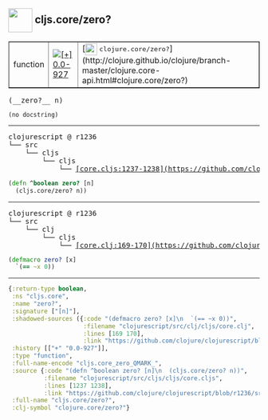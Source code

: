 ## <img width="48px" valign="middle" src="http://i.imgur.com/Hi20huC.png"> cljs.core/zero?

 <table border="1">
<tr>
<td>function</td>
<td><a href="https://github.com/cljsinfo/api-refs/tree/0.0-927"><img valign="middle" alt="[+] 0.0-927" src="https://img.shields.io/badge/+-0.0--927-lightgrey.svg"></a> </td>
<td>
[<img height="24px" valign="middle" src="http://i.imgur.com/1GjPKvB.png"> <samp>clojure.core/zero?</samp>](http://clojure.github.io/clojure/branch-master/clojure.core-api.html#clojure.core/zero?)
</td>
</tr>
</table>

 <samp>
(__zero?__ n)<br>
</samp>

```
(no docstring)
```

---

 <pre>
clojurescript @ r1236
└── src
    └── cljs
        └── cljs
            └── <ins>[core.cljs:1237-1238](https://github.com/clojure/clojurescript/blob/r1236/src/cljs/cljs/core.cljs#L1237-L1238)</ins>
</pre>

```clj
(defn ^boolean zero? [n]
  (cljs.core/zero? n))
```


---

 <pre>
clojurescript @ r1236
└── src
    └── clj
        └── cljs
            └── <ins>[core.clj:169-170](https://github.com/clojure/clojurescript/blob/r1236/src/clj/cljs/core.clj#L169-L170)</ins>
</pre>

```clj
(defmacro zero? [x]
  `(== ~x 0))
```

---

```clj
{:return-type boolean,
 :ns "cljs.core",
 :name "zero?",
 :signature ["[n]"],
 :shadowed-sources ({:code "(defmacro zero? [x]\n  `(== ~x 0))",
                     :filename "clojurescript/src/clj/cljs/core.clj",
                     :lines [169 170],
                     :link "https://github.com/clojure/clojurescript/blob/r1236/src/clj/cljs/core.clj#L169-L170"}),
 :history [["+" "0.0-927"]],
 :type "function",
 :full-name-encode "cljs.core_zero_QMARK_",
 :source {:code "(defn ^boolean zero? [n]\n  (cljs.core/zero? n))",
          :filename "clojurescript/src/cljs/cljs/core.cljs",
          :lines [1237 1238],
          :link "https://github.com/clojure/clojurescript/blob/r1236/src/cljs/cljs/core.cljs#L1237-L1238"},
 :full-name "cljs.core/zero?",
 :clj-symbol "clojure.core/zero?"}

```
